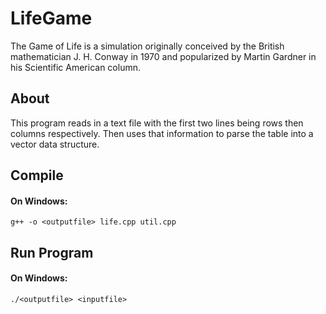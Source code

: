 # LifeGame
The Game of Life is a simulation originally conceived by the British mathematician J. H. Conway in 1970 and popularized by Martin Gardner in his Scientific American column.

## About  
This program reads in a text file with the first two lines being rows then columns respectively. Then uses that information to parse the table into a vector data structure.

## Compile
#### On Windows:  
`g++ -o <outputfile> life.cpp util.cpp`

## Run Program
#### On Windows:  
`./<outputfile> <inputfile>`
